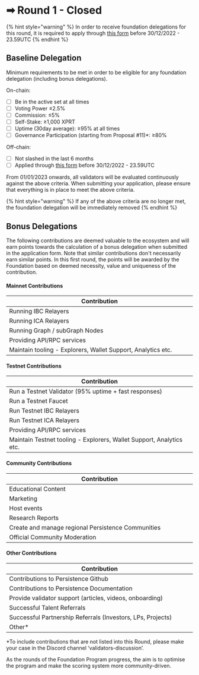 # ➡ Round 1 - Closed

{% hint style="warning" %}
In order to receive foundation delegations for this round, it is required to apply through [this form](https://forms.gle/NZnGe6iw3ev6qrwt7) before 30/12/2022 - 23.59UTC
{% endhint %}

## Baseline Delegation

Minimum requirements to be met in order to be eligible for any foundation delegation (including bonus delegations).&#x20;

On-chain:

* [ ] Be in the active set at all times
* [ ] Voting Power ≤2.5%
* [ ] Commission: ≤5%
* [ ] Self-Stake: ≥1,000 XPRT
* [ ] Uptime (30day average): ≥95% at all times
* [ ] Governance Participation (starting from Proposal #11)\*: ≥80%&#x20;

Off-chain:&#x20;

* [ ] Not slashed in the last 6 months
* [ ] Applied through [this form](https://forms.gle/NZnGe6iw3ev6qrwt7) before 30/12/2022 - 23.59UTC

From 01/01/2023 onwards, all validators will be evaluated continuously against the above criteria. When submitting your application, please ensure that everything is in place to meet the above criteria.&#x20;

{% hint style="warning" %}
If any of the above criteria are no longer met, the foundation delegation will be immediately removed
{% endhint %}



## Bonus Delegations

The following contributions are deemed valuable to the ecosystem and will earn points towards the calculation of a bonus delegation when submitted in the application form. Note that similar contributions don't necessarily earn similar points. In this first round, the points will be awarded by the Foundation based on deemed necessity, value and uniqueness of the contribution.&#x20;

#### Mainnet Contributions

<table><thead><tr><th width="596">Contribution</th></tr></thead><tbody><tr><td>Running IBC Relayers</td></tr><tr><td>Running ICA Relayers</td></tr><tr><td>Running Graph / subGraph Nodes</td></tr><tr><td>Providing API/RPC services</td></tr><tr><td>Maintain tooling - Explorers, Wallet  Support, Analytics etc.</td></tr></tbody></table>

#### Testnet Contributions

<table><thead><tr><th width="599">Contribution</th></tr></thead><tbody><tr><td>Run a Testnet Validator (95% uptime + fast responses)</td></tr><tr><td>Run a Testnet Faucet</td></tr><tr><td>Run Testnet IBC Relayers</td></tr><tr><td>Run Testnet ICA Relayers</td></tr><tr><td>Providing API/RPC services</td></tr><tr><td>Maintain Testnet tooling - Explorers, Wallet Support, Analytics etc.</td></tr></tbody></table>

#### Community Contributions

<table><thead><tr><th width="598">Contribution</th></tr></thead><tbody><tr><td>Educational Content</td></tr><tr><td>Marketing</td></tr><tr><td>Host events</td></tr><tr><td>Research Reports</td></tr><tr><td>Create and manage regional Persistence Communities</td></tr><tr><td>Official Community Moderation</td></tr></tbody></table>

#### Other Contributions

<table><thead><tr><th width="597">Contribution</th></tr></thead><tbody><tr><td>Contributions to Persistence Github</td></tr><tr><td>Contributions to Persistence Documentation</td></tr><tr><td>Provide validator support (articles, videos, onboarding)</td></tr><tr><td>Successful Talent Referrals</td></tr><tr><td>Successful Partnership Referrals (Investors, LPs, Projects)</td></tr><tr><td>Other*</td></tr></tbody></table>

\*To include contributions that are not listed into this Round, please make your case in the Discord channel ‘validators-discussion’.&#x20;

As the rounds of the Foundation Program progress, the aim is to optimise the program and make the scoring system more community-driven.
